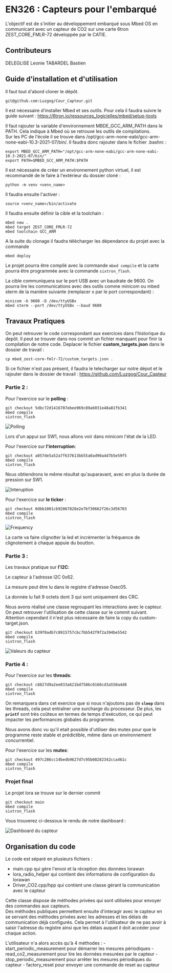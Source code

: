 # EN326 : Capteurs pour l'embarqué

L'objectif est de s'initier au développement embarqué sous Mbed OS en communicant avec un capteur de CO2 sur une carte 6tron ZEST_CORE_FMLR-72 développée par le CATIE.

## Contributeurs

DELEGLISE Leonie
TABARDEL Bastien

## Guide d'installation et d'utilisation

Il faut tout d'abord cloner le dépôt.

```
git@github.com:Luzgog/Cour_Capteur.git
```

Il est nécessaire d'installer Mbed et ses outils. Pour cela il faudra suivre le guide suivant : https://6tron.io/ressources_logicielles/mbed/setup-tools

Il faut rajouter la variable d'environnement MBDE_GCC_ARM_PATH dans le PATH. Cela indique à Mbed où se retrouve les outils de compilations.  
Sur les PC de l'école il se trouve dans /opt/gcc-arm-none-eabi/gcc-arm-none-eabi-10.3-2021-07/bin/. Il faudra donc rajouter dans le fichier .bashrc :

```
export MBED_GCC_ARM_PATH="/opt/gcc-arm-none-eabi/gcc-arm-none-eabi-10.3-2021-07/bin/"
export PATH=$MBED_GCC_ARM_PATH:$PATH
```

Il est nécessaire de créer un environnement python virtuel, il est recommandé de le faire à l'extérieur du dossier cloné :

```
python -m venv <venv_name>
```

Il faudra ensuite l'activer :

```
source <venv_name>/bin/activate
```

Il faudra ensuite définir la cible et la toolchain :
```
mbed new .
mbed target ZEST_CORE_FMLR-72
mbed toolchain GCC_ARM
```

A la suite du clonage il faudra télécharger les dépendance du projet avec la commande
```
mbed deploy
```


Le projet pourra être compilé avec la commande `mbed compile` et la carte pourra être programmée avec la commande `sixtron_flash`.

La cible communiquera sur le port USB avec un baudrate de 9600. On pourra lire les communications avec des outils comme minicom ou mbed sterm de la manière suivante (remplacer x par le port correspondant) :
```
minicom -b 9600 -D /dev/ttyUSBx
mbed sterm --port /dev/ttyUSBx --baud 9600
```

## Travaux Pratiques

On peut retrouver le code correspondant aux exercices dans l'historique du depôt.
Il peut se trouver dans nos commit un fichier manquant pour finir la compilation de notre code.
Deplacer le fichier **custom_targets.json** dans le dossier de travail :

```
cp mbed_zest-core-fmlr-72/custom_targets.json .
```
Si ce fichier n'est pas présent, il faudra le telecharger sur notre dépot et le rajouter dans le dossier de travail :
https://github.com/Luzgog/Cour_Capteur

### Partie 2 : 

Pour l'exercice sur le **polling** :
```
git checkout 5dbc72d1416707ebee969c89a6031e48a81fb341
mbed compile
sixtron_flash
```
![Polling](polling.png "Polling")

Lors d'un appui sur SW1, nous allons voir dans minicom l'état de la LED.

Pour l'exercice sur **l'interruption**:

```
git checkout a057de5a52a7f637613bb55a0ad90a4d7b5e59f5
mbed compile
sixtron_flash
```

Nous obtiendrons le même résultat qu'auparavant, avec en plus la durée de pression sur SW1.

![Interuption](interupt.png "Interuption")


Pour l'exercice sur **le ticker** :

```
git checkout 0dbb1001cb92067828e2e7bf30662f26c3d56703
mbed compile
sixtron_flash
```

![Frequency](fq.png "Frequency")

La carte va faire clignotter la led et incrémenter la fréquence de clignotement à chaque appuie du boutton.

### Partie 3 : 

Les travaux pratique sur **l'I2C**:

Le capteur à l'adresse I2C 0x62.

La mesure peut être lu dans le registre d'adresse 0xec05.

La donnée lu fait 9 octets dont 3 qui sont uniquement des CRC.

Nous avons réalisé une classe regroupant les interactions avec le capteur. On peut retrouver l'utilisation de cette classe sur le commit suivant. Attention cependant il n'est plus nécessaire de faire la copy du custom-target.json.

```
git checkout b39f0adb7c8915757cbc7bb542f9f2a394be5542
mbed compile
sixtron_flash

```

![Valeurs du capteur](c02.png "Valeurs du capteur")


### Partie 4 : 

Pour l'exercice sur les **threads**:

```
git checkout c8827d9a2ee033a621bd7586c0160cd3a550a4d8
mbed compile
sixtron_flash
```
On remarquera dans cet exercice que si nous n'ajoutons pas de **`sleep`** dans les threads, cela peut entraîner une surcharge du processeur. De plus, les **`printf`** sont très coûteux en termes de temps d'exécution, ce qui peut impacter les performances globales du programme.

Nous avons donc vu qu'il etait possible d'utiliser des mutex pour que le programme reste stable et prédictible, même dans un environnement concurrentiel.

Pour l'exercice sur les **mutex**:

```
git checkout 497c286cc14bedb9627d7c95b08282342cca461c
mbed compile
sixtron_flash
```

### Projet final 

Le projet lora se trouve sur le dernier commit 

```
git checkout main
mbed compile
sixtron_flash
```
Vous trouverez ci-dessous le rendu de notre dashboard : 

![Dashboard du capteur](screenshot_dashboard.png "Dashboard du capteur")


## Organisation du code

Le code est séparé en plusieurs fichiers :
- main.cpp qui gère l'envoi et la réception des données lorawan
- lora_radio_helper qui contient des informations de configuration du lorawan
- Driver_CO2.cpp/hpp qui contient une classe gérant la communication avec le capteur

Cette classe dispose de méthodes privées qui sont utilisées pour envoyer des commandes aux capteurs.  
Des méthodes publiques permettent ensuite d'interagir avec le capteur en se servant des méthodes privées avec les adresses et les délais de communication déjà configurés. Cela permet à l'utilisateur de ne pas avoir à saisir l'adresse du registre ainsi que les délais auquel il doit accéder pour chaque action.

L'utilisateur n'a alors accès qu'à 4 méthodes :
    - start_periodic_measurement pour démarrer les mesures périodiques
    - read_co2_measurement pour lire les données mesurées par le capteur
    - stop_periodic_measurement pour arrêter les mesures périodiques du capteur
    - factory_reset pour envoyer une commande de reset au capteur
